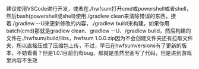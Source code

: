 建议使用VSCode进行开发，或者在./hwfsum打开cmd或powershell或者shell，然后bash(powershell或shell)使用./gradlew clean来清除错误的东西，接着./gradlew --U来更新修改的内容，./gradlew build来构建，如果你用batch(cmd)那就是gradlew clean、gradlew --U、/gradlew build，然后构建的文件在./hwfsum/build/libs，hwfsum 1.0.0.zip因为不会创建文件夹还有拉取文件夹，所以直接压成了压缩包上传，不过，早已在hwfsumversions有了更新的版本，不妨看看？但是1.0.1目前仍有bug，那就是虽然里面写了代码，但是进到游戏里内容不生效
